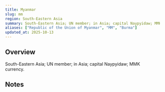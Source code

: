 ```yaml
---
title: Myanmar
slug: mm
region: South-Eastern Asia
summary: South-Eastern Asia; UN member; in Asia; capital Naypyidaw; MMK currency.
aliases: ["Republic of the Union of Myanmar", "MM", "Burma"]
updated_at: 2025-10-13
---
```


## Overview

South-Eastern Asia; UN member; in Asia; capital Naypyidaw; MMK currency.

## Notes

<!-- Add your first note below -->
